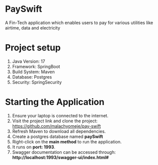 

# PaySwift
A Fin-Tech application which enables users to pay for various utilities like airtime, data and electricity

# Project setup
1. Java Version: 17
2. Framework: SpringBoot
3. Build System: Maven
4. Database: Postgres
5. Security: SpringSecurity

# Starting the Application
1. Ensure your laptop is connected to the internet.
2. Visit the project link and clone the project: https://github.com/malachyomeje/pay-swift
3. Refresh Maven to download all dependencies.
4. Create a postgres database named **paySwift**
5. Right-click on the **main method** to run the application.
6. It runs on **port: 1993**.
7. Swagger documentation can be accessed through: **http://localhost:1993/swagger-ui/index.html#**


